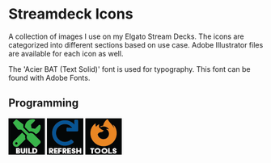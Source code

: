 # Streamdeck Icons
A collection of images I use on my Elgato Stream Decks. The icons are categorized into different sections based on use case. Adobe Illustrator files are available for each icon as well.

The 'Acier BAT (Text Solid)' font is used for typography. This font can be found with Adobe Fonts.

## Programming
![build.png](/programming/build.png)
![refresh.png](/programming/refresh.png)
![firefox-tools.png](/programming/firefox-tools.png)
